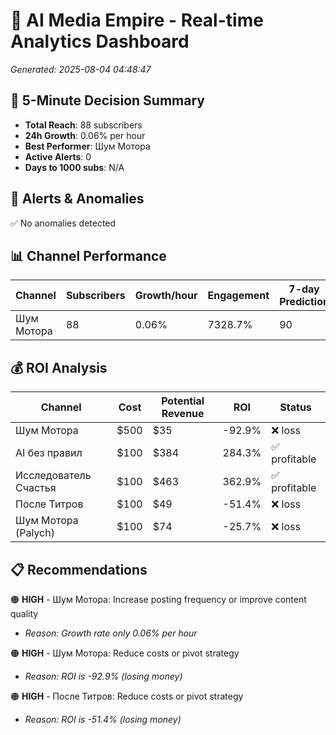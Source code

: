 # 🚀 AI Media Empire - Real-time Analytics Dashboard

*Generated: 2025-08-04 04:48:47*

## 🎯 5-Minute Decision Summary

- **Total Reach**: 88 subscribers
- **24h Growth**: 0.06% per hour
- **Best Performer**: Шум Мотора
- **Active Alerts**: 0
- **Days to 1000 subs**: N/A

## 🚨 Alerts & Anomalies

✅ No anomalies detected

## 📊 Channel Performance

| Channel | Subscribers | Growth/hour | Engagement | 7-day Prediction |
|---------|------------|-------------|------------|------------------|
| Шум Мотора | 88 | 0.06% | 7328.7% | 90 |

## 💰 ROI Analysis

| Channel | Cost | Potential Revenue | ROI | Status |
|---------|------|------------------|-----|--------|
| Шум Мотора | $500 | $35 | -92.9% | ❌ loss |
| AI без правил | $100 | $384 | 284.3% | ✅ profitable |
| Исследователь Счастья | $100 | $463 | 362.9% | ✅ profitable |
| После Титров | $100 | $49 | -51.4% | ❌ loss |
| Шум Мотора (Palych) | $100 | $74 | -25.7% | ❌ loss |

## 📋 Recommendations

🟠 **HIGH** - Шум Мотора: Increase posting frequency or improve content quality
   - *Reason: Growth rate only 0.06% per hour*

🟠 **HIGH** - Шум Мотора: Reduce costs or pivot strategy
   - *Reason: ROI is -92.9% (losing money)*

🟠 **HIGH** - После Титров: Reduce costs or pivot strategy
   - *Reason: ROI is -51.4% (losing money)*


